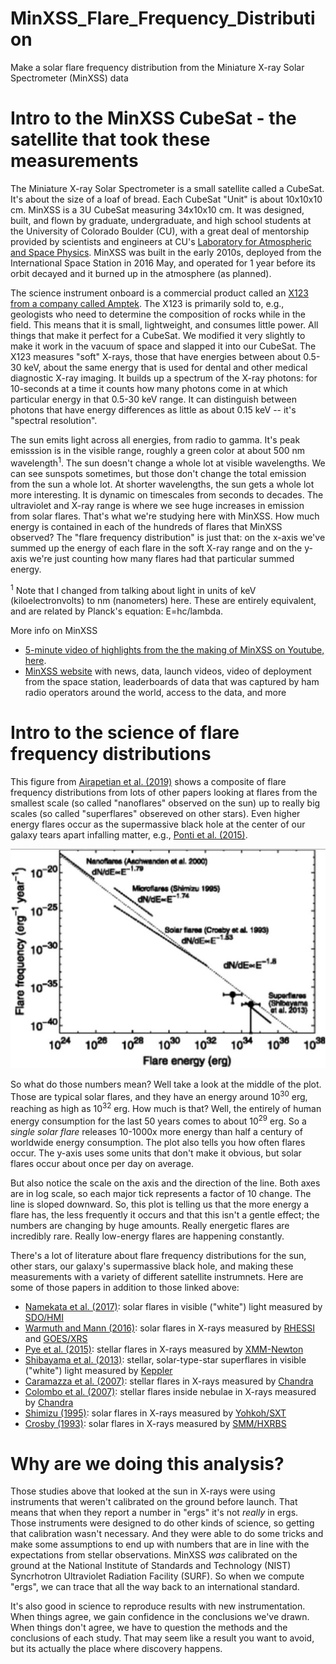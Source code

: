 # MinXSS_Flare_Frequency_Distribution
 Make a solar flare frequency distribution from the Miniature X-ray Solar Spectrometer (MinXSS) data

# Intro to the MinXSS CubeSat - the satellite that took these measurements

The Miniature X-ray Solar Spectrometer is a small satellite called a CubeSat. It's about the size of a loaf of bread. Each CubeSat "Unit" is about 10x10x10 cm. MinXSS is a 3U CubeSat measuring 34x10x10 cm. It was designed, built, and flown by graduate, undergraduate, and high school students at the University of Colorado Boulder (CU), with a great deal of mentorship provided by scientists and engineers at CU's [Laboratory for Atmospheric and Space Physics](https://lasp.colorado.edu/home/about/). MinXSS was built in the early 2010s, deployed from the International Space Station in 2016 May, and operated for 1 year before its orbit decayed and it burned up in the atmosphere (as planned). 

The science instrument onboard is a commercial product called an [X123 from a company called Amptek](https://www.amptek.com/products/si-pin-x-ray-detectors-for-xrf/x-123-complete-x-ray-spectrometer-with-si-pin-detector). The X123 is primarily sold to, e.g., geologists who need to determine the composition of rocks while in the field. This means that it is small, lightweight, and consumes little power. All things that make it perfect for a CubeSat. We modified it very slightly to make it work in the vacuum of space and slapped it into our CubeSat. The X123 measures "soft" X-rays, those that have energies between about 0.5-30 keV, about the same energy that is used for dental and other medical diagnostic X-ray imaging. It builds up a spectrum of the X-ray photons: for 10-seconds at a time it counts how many photons come in at which particular energy in that 0.5-30 keV range. It can distinguish between photons that have energy differences as little as about 0.15 keV -- it's "spectral resolution". 

The sun emits light across all energies, from radio to gamma. It's peak emisssion is in the visible range, roughly a green color at about 500 nm wavelength<sup>1</sup>. The sun doesn't change a whole lot at visible wavelengths. We can see sunspots sometimes, but those don't change the total emission from the sun a whole lot. At shorter wavelengths, the sun gets a whole lot more interesting. It is dynamic on timescales from seconds to decades. The ultraviolet and X-ray range is where we see huge increases in emission from solar flares. That's what we're studying here with MinXSS. How much energy is contained in each of the hundreds of flares that MinXSS observed? The "flare frequency distribution" is just that: on the x-axis we've summed up the energy of each flare in the soft X-ray range and on the y-axis we're just counting how many flares had that particular summed energy. 


<sup>1</sup> Note that I changed from talking about light in units of keV (kiloelectronvolts) to nm (nanometers) here. These are entirely equivalent, and are related by Planck's equation: E=hc/lambda. 

More info on MinXSS
* [5-minute video of highlights from the the making of MinXSS on Youtube, here](https://www.youtube.com/watch?v=pw2-xLI6v6A&t=39s).
* [MinXSS website](https://lasp.colorado.edu/home/minxss/) with news, data, launch videos, video of deployment from the space station, leaderboards of data that was captured by ham radio operators around the world, access to the data, and more

# Intro to the science of flare frequency distributions
This figure from [Airapetian et al. (2019)](https://www.cambridge.org/core/product/identifier/S1473550419000132/type/journal_article) shows a composite of flare frequency distributions from lots of other papers looking at flares from the smallest scale (so called "nanoflares" observed on the sun) up to really big scales (so called "superflares" obsereved on other stars). Even higher energy flares occur as the supermassive black hole at the center of our galaxy tears apart infalling matter, e.g., [Ponti et al. (2015)](https://academic.oup.com/mnras/article-lookup/doi/10.1093/mnras/stv1537).

![image](https://github.com/jmason86/MinXSS_Flare_Frequency_Distribution/blob/master/reference/airapetian_figure_11.png)

So what do those numbers mean? Well take a look at the middle of the plot. Those are typical solar flares, and they have an energy around 10<sup>30</sup> erg, reaching as high as 10<sup>32</sup> erg. How much is that? Well, the entirely of human energy consumption for the last 50 years comes to about 10<sup>29</sup> erg. So a _single solar flare_ releases 10-1000x more energy than half a century of worldwide energy consumption. The plot also tells you how often flares occur. The y-axis uses some units that don't make it obvious, but solar flares occur about once per day on average. 

But also notice the scale on the axis and the direction of the line. Both axes are in log scale, so each major tick represents a factor of 10 change. The line is sloped downward. So, this plot is telling us that the more energy a flare has, the less frequently it occurs and that this isn't a gentle effect; the numbers are changing by huge amounts. Really energetic flares are incredibly rare. Really low-energy flares are happening constantly. 

There's a lot of literature about flare frequency distributions for the sun, other stars, our galaxy's supermassive black hole, and making these measurements with a variety of different satellite instrumnets. Here are some of those papers in addition to those linked above: 
* [Namekata et al. (2017)](http://dx.doi.org/10.3847/1538-4357/aa9b34): solar flares in visible ("white") light measured by [SDO/HMI](http://hmi.stanford.edu/)
* [Warmuth and Mann (2016)](http://hesperia.gsfc.nasa.gov/rhessidatacenter/): solar flares in X-rays measured by [RHESSI](https://hesperia.gsfc.nasa.gov/rhessi3/) and [GOES/XRS](https://en.wikipedia.org/wiki/Geostationary_Operational_Environmental_Satellite)
* [Pye et al. (2015)](http://www.aanda.org/10.1051/0004-6361/201526217): stellar flares in X-rays measured by [XMM-Newton](https://en.wikipedia.org/wiki/XMM-Newton)
* [Shibayama et al. (2013)](http://stacks.iop.org/0067-0049/209/i=1/a=5?key=crossref.b2cff83c6f0c9c1bbc0da4710de43296): stellar, solar-type-star superflares in visible ("white") light measured by [Keppler](https://en.wikipedia.org/wiki/Kepler_space_telescope)
* [Caramazza et al. (2007)](http://dx.doi.org/10.1051/0004-6361:20077195): stellar flares in X-rays measured by [Chandra](https://en.wikipedia.org/wiki/Chandra_X-ray_Observatory)
* [Colombo et al. (2007)](http://dx.doi.org/10.1051/0004-6361:20078064): stellar flares inside nebulae in X-rays measured by [Chandra](https://en.wikipedia.org/wiki/Chandra_X-ray_Observatory)
* [Shimizu (1995)](https://ui.adsabs.harvard.edu/abs/1995PASJ...47..251S/abstract): solar flares in X-rays measured by [Yohkoh/SXT](https://en.wikipedia.org/wiki/Yohkoh)
* [Crosby (1993)](http://link.springer.com/10.1007/BF00646488): solar flares in X-rays measured by [SMM/HXRBS](https://en.wikipedia.org/wiki/Solar_Maximum_Mission)


# Why are we doing this analysis?
Those studies above that looked at the sun in X-rays were using instruments that weren't calibrated on the ground before launch. That means that when they report a number in "ergs" it's not _really_ in ergs. Those instruments were designed to do other kinds of science, so getting that calibration wasn't necessary. And they were able to do some tricks and make some assumptions to end up with numbers that are in line with the expectations from stellar observations. MinXSS _was_ calibrated on the ground at the National Institute of Standards and Technology (NIST) Syncrhotron Ultraviolet Radiation Facility (SURF). So when we compute "ergs", we can trace that all the way back to an international standard. 

It's also good in science to reproduce results with new instrumentation. When things agree, we gain confidence in the conclusions we've drawn. When things don't agree, we have to question the methods and the conclusions of each study. That may seem like a result you want to avoid, but its actually the place where discovery happens. 
